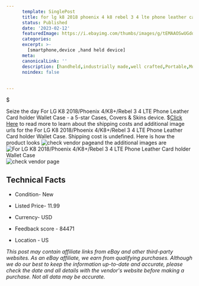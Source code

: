 ```yaml
---
      template: SinglePost
      title: for lg k8 2018 phoenix 4 k8 rebel 3 4 lte phone leather card holder wallet case
      status: Published
      date: '2023-02-12'
      featuredImage: https://i.ebayimg.com/thumbs/images/g/tEMAAOSwUGddZQ~8/s-l225.jpg
      categories: 
      excerpt: >-
        [smartphone,device ,hand held device]
      meta:
      canonicalLink: ''
      description: [handheld,industrially made,well crafted,Portable,Mobile,Compact,Convenient,Lightweight,Maneuverable,Man-portable,Miniature,Carriable,Hand-held,Light,Holdable,Transportable,Mobile device,Pocket-sized,On-the-go,Wireless,Cordless,Compact size,Convenient size, smartphone,device ,hand held device]
      noindex: false
      
        
---
```

$

Seize the day For LG K8 2018/Phoenix 4/K8+/Rebel 3 4 LTE Phone Leather Card holder Wallet Case - a 5-star Cases, Covers & Skins device.
$[Click Here](https://www.ebay.com/itm/134444817257?hash=item1f4d891b69%3Ag%3AtEMAAOSwUGddZQ%7E8&mkevt=1&mkcid=1&mkrid=711-53200-19255-0&campid=%253CePNCampaignId%253E&customid=%253CreferenceId%253E&toolid=10049) to read more to learn about the shipping costs and additional image urls for the For LG K8 2018/Phoenix 4/K8+/Rebel 3 4 LTE Phone Leather Card holder Wallet Case. Shipping cost is undefined. Here is how the product looks ![check vendor page](https://i.ebayimg.com/thumbs/images/g/tEMAAOSwUGddZQ~8/s-l225.jpg)and the additional images are![For LG K8 2018/Phoenix 4/K8+/Rebel 3 4 LTE Phone Leather Card holder Wallet Case](https://i.ebayimg.com/images/g/tEMAAOSwUGddZQ~8/s-l1600.jpg)![check vendor page](https://origin-galleryplus.ebayimg.com/ws/web/134444817257_2_0_1/225x225.jpg,https://origin-galleryplus.ebayimg.com/ws/web/134444817257_3_0_1/225x225.jpg,https://origin-galleryplus.ebayimg.com/ws/web/134444817257_4_0_1/225x225.jpg,https://origin-galleryplus.ebayimg.com/ws/web/134444817257_5_0_1/225x225.jpg,https://origin-galleryplus.ebayimg.com/ws/web/134444817257_6_0_1/225x225.jpg,https://origin-galleryplus.ebayimg.com/ws/web/134444817257_7_0_1/225x225.jpg,https://origin-galleryplus.ebayimg.com/ws/web/134444817257_8_0_1/225x225.jpg,https://origin-galleryplus.ebayimg.com/ws/web/134444817257_9_0_1/225x225.jpg,https://origin-galleryplus.ebayimg.com/ws/web/134444817257_10_0_1/225x225.jpg,https://origin-galleryplus.ebayimg.com/ws/web/134444817257_11_0_1/225x225.jpg,https://origin-galleryplus.ebayimg.com/ws/web/134444817257_12_0_1/225x225.jpg)



 ## Technical Facts 



     
      

 - Condition- New 


      

 - Listed Price- 11.99 


      

 - Currency- USD 


      

 - Feedback score - 84471 


      

 - Location - US 


      
      

 *_This post may contain affiliate links from eBay and other third-party websites. As an eBay affiliate, we earn from qualifying purchases. Although we do our best to keep the information up-to-date and accurate, please check the date and all details with the vendor's website before making a purchase. Not all data may be accurate._*






